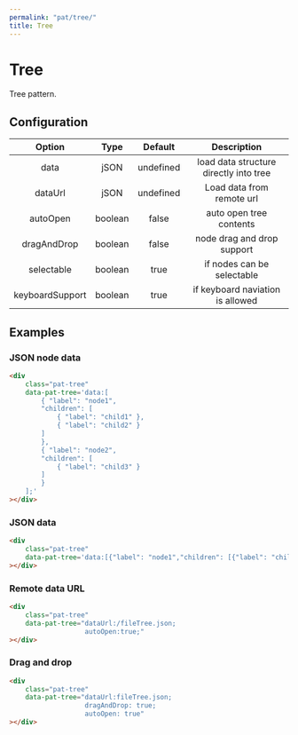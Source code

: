 ```yaml
---
permalink: "pat/tree/"
title: Tree
---
```


# Tree

Tree pattern.

## Configuration

|     Option      |  Type   |  Default  |              Description               |
| :-------------: | :-----: | :-------: | :------------------------------------: |
|      data       |  jSON   | undefined | load data structure directly into tree |
|     dataUrl     |  jSON   | undefined |       Load data from remote url        |
|    autoOpen     | boolean |   false   |        auto open tree contents         |
|   dragAndDrop   | boolean |   false   |       node drag and drop support       |
|   selectable    | boolean |   true    |       if nodes can be selectable       |
| keyboardSupport | boolean |   true    |    if keyboard naviation is allowed    |

## Examples

### JSON node data

<div class="pat-tree"
    data-pat-tree='data:[
        { "label": "node1",
        "children": [
            { "label": "child1" },
            { "label": "child2" }
        ]
        },
        { "label": "node2",
        "children": [
            { "label": "child3" }
        ]
        }
    ];'>
</div>

```html
<div
    class="pat-tree"
    data-pat-tree='data:[
        { "label": "node1",
        "children": [
            { "label": "child1" },
            { "label": "child2" }
        ]
        },
        { "label": "node2",
        "children": [
            { "label": "child3" }
        ]
        }
    ];'
></div>
```

### JSON data

<div class="pat-tree"
    data-pat-tree='data:[{"label": "node1","children": [{"label": "child1"},{"label": "child2"}]}]; autoOpen:true;'>
</div>

```html
<div
    class="pat-tree"
    data-pat-tree='data:[{"label": "node1","children": [{"label": "child1"},{"label": "child2"}]}]; autoOpen:true;'
></div>
```

### Remote data URL

<div class="pat-tree"
    data-pat-tree="dataUrl:/fileTree.json;
                   autoOpen:true;">
</div>

```html
<div
    class="pat-tree"
    data-pat-tree="dataUrl:/fileTree.json;
                   autoOpen:true;"
></div>
```

### Drag and drop

<div class="pat-tree"
    data-pat-tree="dataUrl:fileTree.json;
                   dragAndDrop: true;
                   autoOpen: true">
</div>

```html
<div
    class="pat-tree"
    data-pat-tree="dataUrl:fileTree.json;
                   dragAndDrop: true;
                   autoOpen: true"
></div>
```
